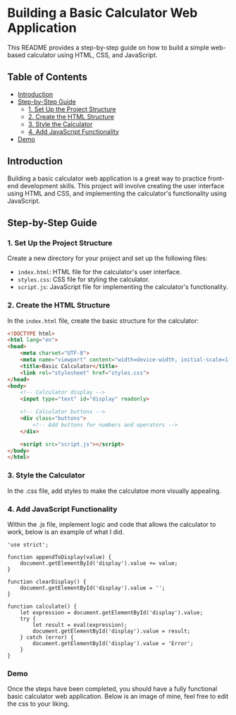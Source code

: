 # Building a Basic Calculator Web Application

This README provides a step-by-step guide on how to build a simple web-based calculator using HTML, CSS, and JavaScript.

## Table of Contents
- [Introduction](#introduction)
- [Step-by-Step Guide](#step-by-step-guide)
  - [1. Set Up the Project Structure](#1-set-up-the-project-structure)
  - [2. Create the HTML Structure](#2-create-the-html-structure)
  - [3. Style the Calculator](#3-style-the-calculator)
  - [4. Add JavaScript Functionality](#4-add-javascript-functionality)
- [Demo](#demo)

## Introduction

Building a basic calculator web application is a great way to practice front-end development skills. This project will involve creating the user interface using HTML and CSS, and implementing the calculator's functionality using JavaScript.

## Step-by-Step Guide

### 1. Set Up the Project Structure

Create a new directory for your project and set up the following files:
- `index.html`: HTML file for the calculator's user interface.
- `styles.css`: CSS file for styling the calculator.
- `script.js`: JavaScript file for implementing the calculator's functionality.

### 2. Create the HTML Structure

In the `index.html` file, create the basic structure for the calculator:
```html
<!DOCTYPE html>
<html lang="en">
<head>
    <meta charset="UTF-8">
    <meta name="viewport" content="width=device-width, initial-scale=1.0">
    <title>Basic Calculator</title>
    <link rel="stylesheet" href="styles.css">
</head>
<body>
    <!-- Calculator display -->
    <input type="text" id="display" readonly>

    <!-- Calculator buttons -->
    <div class="buttons">
        <!-- Add buttons for numbers and operators -->
    </div>

    <script src="script.js"></script>
</body>
</html>
```

### 3. Style the Calculator
In the .css file, add styles to make the calculatoe more visually appealing. 

### 4. Add JavaScript Functionality
Within the .js file, implement logic and code that allows the calculator to work, below is an example of what I did.
```
'use strict';

function appendToDisplay(value) {
    document.getElementById('display').value += value;
}

function clearDisplay() {
    document.getElementById('display').value = '';
}

function calculate() {
    let expression = document.getElementById('display').value;
    try {
        let result = eval(expression);
        document.getElementById('display').value = result;
    } catch (error) {
        document.getElementById('display').value = 'Error';
    }
}
```

### Demo
Once the steps have been completed, you should have a fully functional basic calculator web application. Below is an image of mine, feel free to edit the css to your liking.
